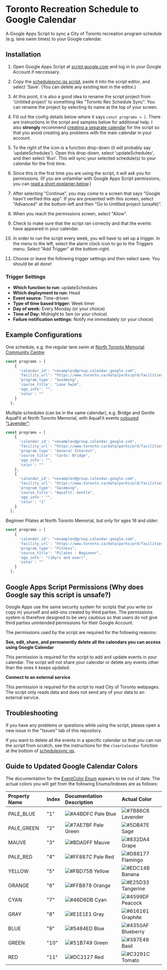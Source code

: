 # Toronto Recreation Schedule to Google Calendar

 A Google Apps Script to sync a City of Toronto recreation program schedule (e.g. lane swim times) to your Google calendar.

 ## Installation

1. Open Google Apps Script at [script.google.com](https://script.google.com) and log in to your Google Account if neccessary.

2. Copy the [schedulesync.gs script](https://github.com/tallcoleman/tor-rec-sched-to-cal/blob/main/schedulesync.gs), paste it into the script editor, and select 'Save'. (You can delete any existing text in the editor.)

3. At this point, it is also a good idea to rename the script project from 'Untitled project' to something like "Toronto Rec Schedule Sync". You can rename the project by selecting its name at the top of your screen.

4. Fill out the config details below where it says `const programs = [`. There are instructions in the script and samples below for additional help. I also **strongly** recommend [creating a separate calendar](https://support.google.com/calendar/answer/37095?hl=en) for the script so that you avoid creating any problems with the main calendar in your account.

5. To the right of the icon is a function drop-down (it will probably say 'updateSchedules'). Open this drop-down, select 'updateSchedules', and then select 'Run'. This will sync your selected schedule(s) to your calendar for the first time.

6. Since this is the first time you are using the script, it will ask you for permissions. (If you are unfamiliar with Google Apps Script permissions, you can [read a short explainer below](#google-apps-script-permissions-why-does-google-say-this-script-is-unsafe).)

7. After selecting "Continue", you may come to a screen that says "Google hasn't verified this app". If you are presented with this screen, select "Advanced" at the bottom-left and then "Go to Untitled project (unsafe)".

8. When you reach the permissions screen, select "Allow".

9.  Check to make sure that the script ran correctly and that the events have appeared in your calendar.

10. In order to run the script every week, you will have to set up a trigger. In the menu to the left, select the alarm clock icon to go to the Triggers menu. Select "Add Trigger" at the bottom-right.

11. Choose or leave the following trigger settings and then select save. You should be all done!

### Trigger Settings

* **Which function to run:** updateSchedules
* **Which deployment to run:** Head
* **Event source:** Time-driven
* **Type of time based trigger:** Week timer
* **Day of week:** Every Monday (or your choice)
* **Time of Day:** Midnight to 1am (or your choice)
* **Failure notification settings:** Notify me immediately (or your choice)

## Example Configurations

One schedule, e.g. the regular lane swim at [North Toronto Memorial Community Centre](https://www.toronto.ca/data/parks/prd/facilities/complex/189/index.html):

```js
const programs = [
    {
      'calendar_id': "<example>@group.calendar.google.com",
      'facility_url': "https://www.toronto.ca/data/parks/prd/facilities/complex/189/index.html",
      'program_type': "Swimming",
      'course_title': "Lane Swim",
      'age_info': "",
      'color': ""
    }
  ];
```

Multiple schedules (can be in the same calendar), e.g. Bridge and Gentle AquaFit at North Toronto Memorial, with AquaFit events [coloured "Lavender"](#guide-to-updated-google-calendar-colors):

```js
const programs = [
    {
      'calendar_id': "<example>@group.calendar.google.com",
      'facility_url': "https://www.toronto.ca/data/parks/prd/facilities/complex/189/index.html",
      'program_type': "General Interest",
      'course_title': "Cards: Bridge",
      'age_info': "",
      'color': ""
    },
    {
      'calendar_id': "<example>@group.calendar.google.com",
      'facility_url': "https://www.toronto.ca/data/parks/prd/facilities/complex/189/index.html",
      'program_type': "Swimming",
      'course_title': "Aquafit: Gentle",
      'age_info': "",
      'color': "1"
    }
  ];
```

Beginner Pilates at North Toronto Memorial, but only for ages 16 and older:

```js
const programs = [
    {
      'calendar_id': "<example>@group.calendar.google.com",
      'facility_url': "https://www.toronto.ca/data/parks/prd/facilities/complex/189/index.html",
      'program_type': "Fitness",
      'course_title': "Pilates - Beginner",
      'age_info': "(16yrs and over)",
      'color': ""
    }
  ];
```

## Google Apps Script Permissions (Why does Google say this script is unsafe?)
Google Apps use the same security system for scripts that you write (or copy in) yourself and add-ons created by third parties. The permissions system is therefore designed to be very cautious so that users do not give third parties unintended permissions for their Google Account.

The permissions used by the script are required for the following reasons:

**See, edit, share, and permanently delete all the calendars you can access using Google Calendar**

This permission is required for the script to add and update events in your calendar. The script will not share your calendar or delete any events other than the ones it keeps updated.

**Connect to an external service**

This permission is required for the script to read City of Toronto webpages. The script only reads data and does not send any of your data to an external service.


## Troubleshooting

If you have any problems or questions while using the script, please open a new issue in the "Issues" tab of this repository.

If you want to delete all the events in a specific calendar so that you can run the script from scratch, see the instructions for the `clearCalendar` function at the bottom of [schedulesync.gs](https://github.com/tallcoleman/tor-rec-sched-to-cal/blob/main/schedulesync.gs).

## Guide to Updated Google Calendar Colors

The documentation for the [EventColor Enum](https://developers.google.com/apps-script/reference/calendar/event-color) appears to be out of date. The actual colors you will get from the following Enums/Indexes are as follows:

| Property Name | Index | Documentation Description                                           | Actual Color                                                       |
| :------------ | :---- | :------------------------------------------------------------------ | :----------------------------------------------------------------- |
| PALE_BLUE     | "1"   | ![#A4BDFC](https://placehold.co/10x10/A4BDFC/A4BDFC.png) Pale Blue  | ![#7B86C6](https://placehold.co/10x10/7B86C6/7B86C6.png) Lavender  |
| PALE_GREEN    | "2"   | ![#7AE7BF](https://placehold.co/10x10/7AE7BF/7AE7BF.png) Pale Green | ![#5DB47E](https://placehold.co/10x10/5DB47E/5DB47E.png) Sage      |
| MAUVE         | "3"   | ![#BDADFF](https://placehold.co/10x10/BDADFF/BDADFF.png) Mauve      | ![#832DA4](https://placehold.co/10x10/832DA4/832DA4.png) Grape     |
| PALE_RED      | "4"   | ![#FF887C](https://placehold.co/10x10/FF887C/FF887C.png) Pale Red   | ![#D88177](https://placehold.co/10x10/D88177/D88177.png) Flamingo  |
| YELLOW        | "5"   | ![#FBD75B](https://placehold.co/10x10/FBD75B/FBD75B.png) Yellow     | ![#EDC14B](https://placehold.co/10x10/EDC14B/EDC14B.png) Banana    |
| ORANGE        | "6"   | ![#FFB878](https://placehold.co/10x10/FFB878/FFB878.png) Orange     | ![#E25D33](https://placehold.co/10x10/E25D33/E25D33.png) Tangerine |
| CYAN          | "7"   | ![#46D6DB](https://placehold.co/10x10/46D6DB/46D6DB.png) Cyan       | ![#4599DF](https://placehold.co/10x10/4599DF/4599DF.png) Peacock   |
| GRAY          | "8"   | ![#E1E1E1](https://placehold.co/10x10/E1E1E1/E1E1E1.png) Gray       | ![#616161](https://placehold.co/10x10/616161/616161.png) Graphite  |
| BLUE          | "9"   | ![#5484ED](https://placehold.co/10x10/5484ED/5484ED.png) Blue       | ![#4350AF](https://placehold.co/10x10/4350AF/4350AF.png) Blueberry |
| GREEN         | "10"  | ![#51B749](https://placehold.co/10x10/51B749/51B749.png) Green      | ![#397E49](https://placehold.co/10x10/397E49/397E49.png) Basil     |
| RED           | "11"  | ![#DC2127](https://placehold.co/10x10/DC2127/DC2127.png) Red        | ![#C3291C](https://placehold.co/10x10/C3291C/C3291C.png) Tomato    |
